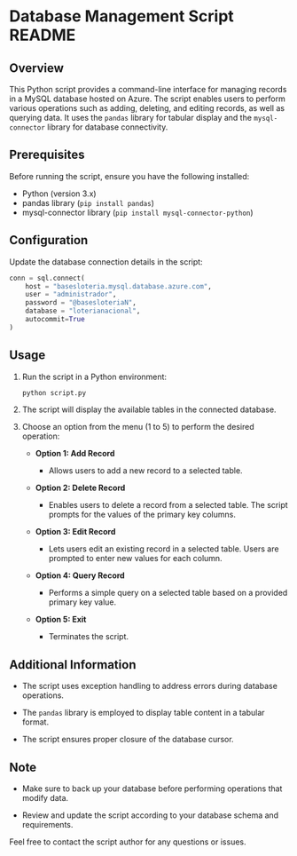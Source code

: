 # Database Management Script README

## Overview

This Python script provides a command-line interface for managing records in a MySQL database hosted on Azure. The script enables users to perform various operations such as adding, deleting, and editing records, as well as querying data. It uses the `pandas` library for tabular display and the `mysql-connector` library for database connectivity.

## Prerequisites

Before running the script, ensure you have the following installed:

- Python (version 3.x)
- pandas library (`pip install pandas`)
- mysql-connector library (`pip install mysql-connector-python`)

## Configuration

Update the database connection details in the script:

```python
conn = sql.connect(
    host = "basesloteria.mysql.database.azure.com",
    user = "administrador",
    password = "@basesloteriaN",
    database = "loterianacional",
    autocommit=True
)
```

## Usage

1. Run the script in a Python environment:

   ```bash
   python script.py
   ```

2. The script will display the available tables in the connected database.

3. Choose an option from the menu (1 to 5) to perform the desired operation:

   - **Option 1: Add Record**
     - Allows users to add a new record to a selected table.

   - **Option 2: Delete Record**
     - Enables users to delete a record from a selected table. The script prompts for the values of the primary key columns.

   - **Option 3: Edit Record**
     - Lets users edit an existing record in a selected table. Users are prompted to enter new values for each column.

   - **Option 4: Query Record**
     - Performs a simple query on a selected table based on a provided primary key value.

   - **Option 5: Exit**
     - Terminates the script.

## Additional Information

- The script uses exception handling to address errors during database operations.

- The `pandas` library is employed to display table content in a tabular format.

- The script ensures proper closure of the database cursor.

## Note

- Make sure to back up your database before performing operations that modify data.

- Review and update the script according to your database schema and requirements.

Feel free to contact the script author for any questions or issues.
